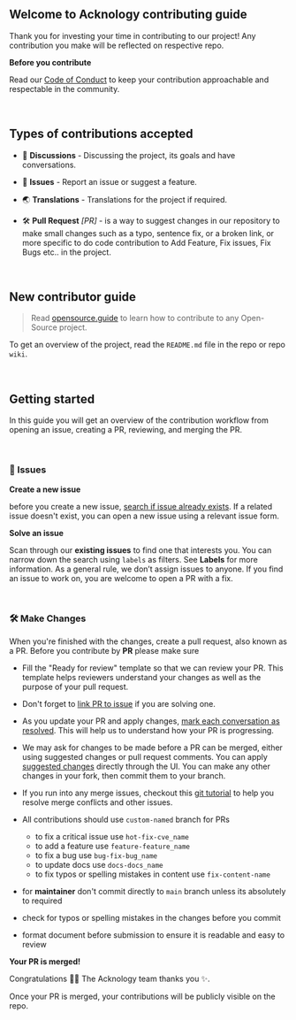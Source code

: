 ## Welcome to Acknology contributing guide 

Thank you for investing your time in contributing to our project! Any contribution you make will be reflected on respective repo.

**Before you contribute**

Read our [Code of Conduct](https://github.com/AcknologyHQ/.github/blob/main/.github/CODE_OF_CONDUCT.md) to keep your contribution approachable and respectable in the community.

<br>

## Types of contributions accepted

* 📣 **Discussions** - Discussing the project, its goals and have conversations.

* 🐞 **Issues** - Report an issue or suggest a feature.

* 🌏 **Translations** - Translations for the project if required.

* 🛠️ **Pull Request** *[PR]* - is a way to suggest changes in our repository to make small changes such as a typo, sentence fix, or a broken link, or more specific to do code contribution to Add Feature, Fix issues, Fix Bugs etc.. in the project. 

<br>

## New contributor guide

> Read [opensource.guide](https://opensource.guide/how-to-contribute/) to learn how to contribute to any Open-Source project.

To get an overview of the project, read the `README.md` file in the repo or repo `wiki`. 

<br>

## Getting started

In this guide you will get an overview of the contribution workflow from opening an issue, creating a PR, reviewing, and merging the PR.

<br>

### 🐞 Issues

**Create a new issue** 

before you create a new issue, [search if issue already exists](https://docs.github.com/en/search-github/searching-on-github/searching-issues-and-pull-requests). If a related issue doesn't exist, you can open a new issue using a relevant issue form.

**Solve an issue**

Scan through our **existing issues** to find one that interests you. You can narrow down the search using `labels` as filters. See **Labels** for more information. As a general rule, we don’t assign issues to anyone. If you find an issue to work on, you are welcome to open a PR with a fix.

<br>

### 🛠️ Make Changes

When you're finished with the changes, create a pull request, also known as a PR. Before you contribute by **PR** please make sure


* Fill the "Ready for review" template so that we can review your PR. This template helps reviewers understand your changes as well as the purpose of your pull request.

* Don't forget to [link PR to issue](https://docs.github.com/en/issues/tracking-your-work-with-issues/linking-a-pull-request-to-an-issue) if you are solving one.

* As you update your PR and apply changes, [mark each conversation as resolved](https://docs.github.com/en/github/collaborating-with-issues-and-pull-requests/commenting-on-a-pull-request#resolving-conversations). This will help us to understand how your PR is progressing.

* We may ask for changes to be made before a PR can be merged, either using suggested changes or pull request comments. You can apply [suggested changes](https://docs.github.com/en/pull-requests/collaborating-with-pull-requests/reviewing-changes-in-pull-requests/incorporating-feedback-in-your-pull-request) directly through the UI. You can make any other changes in your fork, then commit them to your branch.

* If you run into any merge issues, checkout this [git tutorial](https://lab.github.com/githubtraining/managing-merge-conflicts) to help you resolve merge conflicts and other issues.

* All contributions should use `custom-named` branch for PRs
    * to fix a critical issue use `hot-fix-cve_name`
    * to add a feature use `feature-feature_name` 
    * to fix a bug use `bug-fix-bug_name`
    * to update docs use `docs-docs_name`
    * to fix typos or spelling mistakes in content use `fix-content-name` 

* for **maintainer** don't commit directly to `main` branch unless its absolutely to required

* check for typos or spelling mistakes in the changes before you commit

* format document before submission to ensure it is readable and easy to review

**Your PR is merged!**

Congratulations 🎉🎉 The Acknology team thanks you ✨.

Once your PR is merged, your contributions will be publicly visible on the repo.


<!-- based on https://github.com/github/docs/blob/main/CONTRIBUTING.md -->